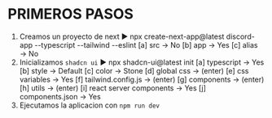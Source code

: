 <!-- Ctrl+K V para ver vista previa -->
# PRIMEROS PASOS
1. Creamos un proyecto de next ► npx create-next-app@latest discord-app --typescript --tailwind --eslint
[a] src → No
[b] app → Yes
[c] alias → No
2. Inicializamos `shadcn ui` ► npx shadcn-ui@latest init
[a] typescript → Yes
[b] style → Default
[c] color → Stone
[d] global css → (enter)
[e] css variables → Yes
[f] tailwind.config.js → (enter)
[g] components → (enter)
[h] utils → (enter)
[i] react server components → Yes
[j] components.json → Yes
3. Ejecutamos la aplicacion con `npm run dev`